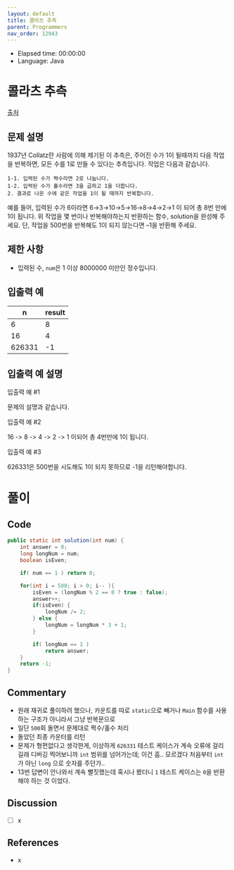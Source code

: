 ```yaml
---
layout: default
title: 콜라츠 추측
parent: Programmers
nav_order: 12943
---
```


- Elapsed time: 00:00:00
- Language: Java

<!-- 문제 -->
# 콜라츠 추측

[출처](https://programmers.co.kr/learn/courses/30/lessons/12943?language=java)

## 문제 설명

1937년 Collatz란 사람에 의해 제기된 이 추측은, 주어진 수가 1이 될때까지 다음 작업을 반복하면, 모든 수를 1로 만들 수 있다는 추측입니다. 작업은 다음과 같습니다.
```
1-1. 입력된 수가 짝수라면 2로 나눕니다. 
1-2. 입력된 수가 홀수라면 3을 곱하고 1을 더합니다.
2. 결과로 나온 수에 같은 작업을 1이 될 때까지 반복합니다.
```
예를 들어, 입력된 수가 6이라면 6→3→10→5→16→8→4→2→1 이 되어 총 8번 만에 1이 됩니다. 위 작업을 몇 번이나 반복해야하는지 반환하는 함수, solution을 완성해 주세요. 단, 작업을 500번을 반복해도 1이 되지 않는다면 –1을 반환해 주세요.

## 제한 사항

- 입력된 수, `num`은 1 이상 8000000 미만인 정수입니다.

## 입출력 예

| n      | result |
| ------ | ------ |
| 6      | 8      |
| 16     | 4      |
| 626331 | -1     |

## 입출력 예 설명

입출력 예 #1

문제의 설명과 같습니다.

입출력 예 #2

16 -> 8 -> 4 -> 2 -> 1 이되어 총 4번만에 1이 됩니다.

입출력 예 #3

626331은 500번을 시도해도 1이 되지 못하므로 -1을 리턴해야합니다.

<!-- 풀이 -->
# 풀이

## Code

``` java
public static int solution(int num) {
    int answer = 0;
    long longNum = num;
    boolean isEven;

    if( num == 1 ) return 0;

    for(int i = 500; i > 0; i-- ){
        isEven = (longNum % 2 == 0 ? true : false);
        answer++;
        if(isEven) {
            longNum /= 2;
        } else {
            longNum = longNum * 3 + 1;
        }

        if( longNum == 1 )
            return answer;
    }
    return -1;
}
```

## Commentary

- 원래 재귀로 풀이하려 했으나, 카운트를 따로 `static`으로 빼거나 `Main` 함수를 사용하는 구조가 아니라서 그냥 반복문으로
- 일단 `500`회 돌면서 문제대로 짝수/홀수 처리
- 돌았던 최종 카운터를 리턴
- 문제가 형편없다고 생각한게, 이상하게 `626331` 테스트 케이스가 계속 오류에 걸리길래 디버깅 찍어보니까 `int` 범위를 넘어가는데; 이건 흠.. 모르겠다 처음부터 `int`가 아닌 `long` 으로 숫자를 주던가..
- 13번 답변이 안나와서 계속 뻘짓했는데 혹시나 봤더니 `1` 테스트 케이스는 `0`을 반환해야 하는 것 이었다.

## Discussion

- [ ] x

## References
- x